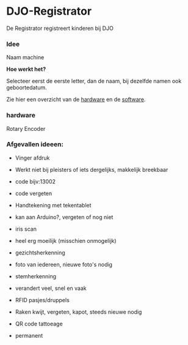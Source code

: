 # DJO-Registrator
De Registrator registreert kinderen bij DJO

### Idee
Naam machine

**Hoe werkt het?** 

Selecteer eerst de eerste letter, dan de naam, bij dezelfde namen ook geboortedatum.

Zie hier een overzicht van de [hardware](hardware.md) en de [software](software.md).
### hardware
Rotary Encoder

  
### Afgevallen ideeen:
 * Vinger afdruk
  - Werkt niet bij pleisters of iets dergelijks, makkelijk breekbaar
 * code bijv:13002
  - code vergeten
 * Handtekening met tekentablet
  - kan aan Arduino?, vergeten of nog niet
 * iris scan
  - heel erg moeilijk (misschien onmogelijk)
 * gezichtsherkenning
  - foto van iedereen, nieuwe foto's nodig
 * stemherkenning
  - verandert veel, snel en vaak
 * RFID pasjes/druppels
  - Raken kwijt, vergeten, kapot, steeds nieuwe nodig
 * QR code tattoeage
  - permanent

